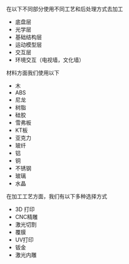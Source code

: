 在以下不同部分使用不同工艺和后处理方式去加工
 *  底盘层
 *  光学层
 *  基础结构层
 *  运动模型层
 *  交互层
 *  环境交互（电视墙，文化墙）

材料方面我们使用以下
 * 木
 * ABS
 * 尼龙
 * 树脂
 * 硅胶
 * 雪弗板
 * KT板
 * 亚克力
 * 玻纤
 * 铝
 * 铜
 * 不锈钢
 * 玻璃
 * 水晶


在加工工艺方面，我们有以下多种选择方式
* 3D 打印
* CNC精雕
* 激光切割
* 覆膜
* UV打印
* 钣金
* 激光内雕
